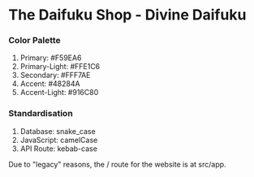 # The Daifuku Shop - Divine Daifuku

### Color Palette
1. Primary: #F59EA6
2. Primary-Light: #FFE1C6
3. Secondary: #FFF7AE
4. Accent: #48284A
5. Accent-Light: #916C80

### Standardisation

1. Database: snake_case
2. JavaScript: camelCase
3. API Route: kebab-case

Due to "legacy" reasons, the / route for the website is at src/app.